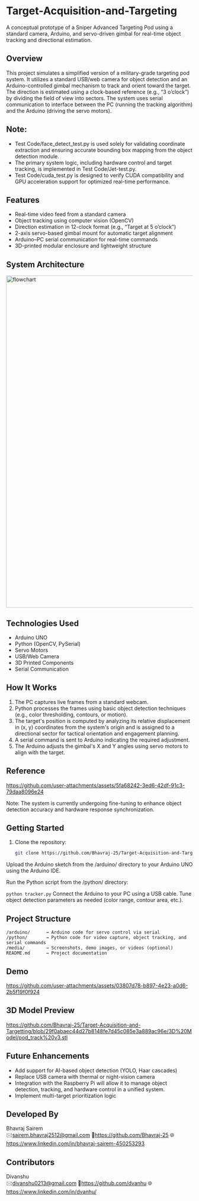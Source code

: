 # Target-Acquisition-and-Targeting 

A conceptual prototype of a Sniper Advanced Targeting Pod using a standard camera, Arduino, and servo-driven gimbal for real-time object tracking and directional estimation.

## Overview

This project simulates a simplified version of a military-grade targeting pod system. It utilizes a standard USB/web camera for object detection and an Arduino-controlled gimbal mechanism to track and orient toward the target. The direction is estimated using a clock-based reference (e.g., “3 o’clock”) by dividing the field of view into sectors. The system uses serial communication to interface between the PC (running the tracking algorithm) and the Arduino (driving the servo motors).
## Note:
- Test Code/face_detect_test.py is used solely for validating coordinate extraction and ensuring accurate bounding box mapping from the object detection module.
- The primary system logic, including hardware control and target tracking, is implemented in Test Code/Jet-test.py.
- Test Code/cuda_test.py is designed to verify CUDA compatibility and GPU acceleration support for optimized real-time performance.


## Features

-  Real-time video feed from a standard camera  
-  Object tracking using computer vision (OpenCV)  
-  Direction estimation in 12-clock format (e.g., “Target at 5 o’clock”)  
-  2-axis servo-based gimbal mount for automatic target alignment  
-  Arduino–PC serial communication for real-time commands  
-  3D-printed modular enclosure and lightweight structure  

## System Architecture
<img width="1224" height="896" alt="flowchart" src="https://github.com/user-attachments/assets/1bd04bde-7c9c-46ee-af28-ee4d525bb651" />

## Technologies Used

- Arduino UNO  
- Python (OpenCV, PySerial)  
- Servo Motors 
- USB/Web Camera  
- 3D Printed Components  
- Serial Communication  

## How It Works

1. The PC captures live frames from a standard webcam.  
2. Python processes the frames using basic object detection techniques (e.g., color thresholding, contours, or motion).  
3. The target's position is computed by analyzing its relative displacement in (x, y) coordinates from the system's origin and is assigned to a directional sector for tactical orientation and engagement planning. 
4. A serial command is sent to Arduino indicating the required adjustment.  
5. The Arduino adjusts the gimbal's X and Y angles using servo motors to align with the target.

## Reference


https://github.com/user-attachments/assets/5fa68242-3ed6-42df-91c3-79daa8096e24


Note: The system is currently undergoing fine-tuning to enhance object detection accuracy and hardware response synchronization.
## Getting Started

1. Clone the repository:

   ```bash
   git clone https://github.com/Bhavraj-25/Target-Acquisition-and-Targetting.git  
Upload the Arduino sketch from the /arduino/ directory to your Arduino UNO using the Arduino IDE.

Run the Python script from the /python/ directory:

 ``` python tracker.py ```
Connect the Arduino to your PC using a USB cable.
Tune object detection parameters as needed (color range, contour area, etc.).

## Project Structure
 ```
/arduino/      → Arduino code for servo control via serial  
/python/       → Python code for video capture, object tracking, and serial commands  
/media/        → Screenshots, demo images, or videos (optional)  
README.md      → Project documentation
 ```
## Demo 
https://github.com/user-attachments/assets/03807d78-b897-4e23-a0d6-2b5f19f0f924

## 3D Model Preview  
https://github.com/Bhavraj-25/Target-Acquisition-and-Targetting/blob/29f0abaec44d27b8148fe7d45c085e3a889ac96e/3D%20Model/pod_track%20v3.stl


## Future Enhancements

- Add support for AI-based object detection (YOLO, Haar cascades)  
- Replace USB camera with thermal or night-vision camera  
- Integration with the Raspberry Pi will allow it to manage object detection, tracking, and hardware control in a unified system. 
- Implement multi-target prioritization logic  

## Developed By
Bhavraj Sairem  
🖂sairem.bhavraj2512@gmail.com 🔗https://github.com/Bhavraj-25 🌐https://www.linkedin.com/in/bhavraj-sairem-450253293  

## Contributors
Divanshu  
🖂divanshu0213@gmail.com  🔗https://github.com/dvanhu 🌐https://www.linkedin.com/in/dvanhu/
